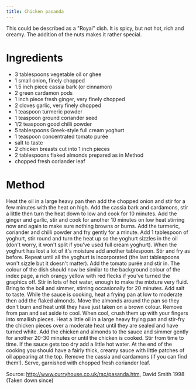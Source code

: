 ```yaml
---
title: Chicken pasanda
---
```

This could be described as a "Royal" dish. It is spicy, but not hot, rich and creamy. The addition of the nuts makes it rather special.

# Ingredients
* 3 tablespoons vegetable oil or ghee
* 1 small onion, finely chopped
* 1.5 inch piece cassia bark (or cinnamon)
* 2 green cardamon pods
* 1 inch piece fresh ginger, very finely chopped
* 2 cloves garlic, very finely chopped
* 1 teaspoon turmeric powder
* 1 teaspoon ground coriander seed
* 1/2 teaspoon good chilli powder
* 5 tablespoons Greek-style full cream yoghurt
* 1 teaspoon concentrated tomato purée
* salt to taste
* 2 chicken breasts cut into 1 inch pieces
* 2 tablespoons flaked almonds prepared as in Method
* chopped fresh coriander leaf

# Method
Heat the oil in a large heavy pan then add the chopped onion and stir for a few minutes with the heat on high. Add the cassia bark and cardamons, stir a little then turn the heat down to low and cook for 10 minutes. Add the ginger and garlic, stir and cook for another 10 minutes on low heat stirring now and again to make sure nothing browns or burns. Add the turmeric, coriander and chilli powder and fry gently for a minute. Add 1 tablespoon of yoghurt, stir round and turn the heat up so the yoghurt sizzles in the oil (don't worry, it won't split if you've used full cream yoghurt). When the yoghurt has lost a lot of it's moisture add another tablespoon. Stir and fry as before. Repeat until all the yoghurt is incorporated (the last tablespoons won't sizzle but it doesn't matter). Add the tomato purée and stir in. The colour of the dish should now be similar to the background colour of the index page, a rich orangy yellow with red flecks if you've turned the graphics off. Stir in lots of hot water, enough to make the mixture very fluid. Bring to the boil and simmer, stirring occasionally for 20 minutes. Add salt to taste. While the sauce is cooking, heat a frying pan at low to moderate then add the flaked almonds. Move the almonds around the pan so they don't burn and heat until they have just taken on a brown colour. Remove from pan and set aside to cool. When cool, crush them up with your fingers into smallish pieces. Heat a little oil in a large heavy frying pan and stir-fry the chicken pieces over a moderate heat until they are sealed and have turned white. Add the chicken and almonds to the sauce and simmer gently for another 20-30 minutes or until the chicken is cooked. Stir from time to time. If the sauce gets too dry add a little hot water. At the end of the cooking you should have a fairly thick, creamy sauce with little patches of oil appearing at the top. Remove the cassia and cardamons (if you can find them!). Serve, garnished with chopped fresh coriander leaf.

Source: <http://www.curryhouse.co.uk/rsc/pasanda.htm>, David Smith 1998 (Taken down since)
